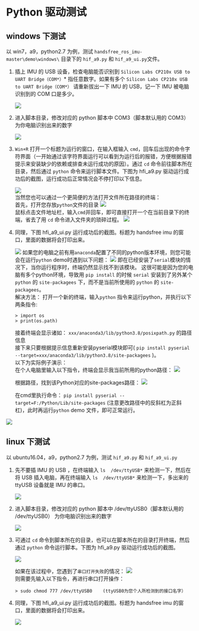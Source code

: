 # Python 驱动测试
## windows 下测试
以 win7，a9，python2.7 为例，测试 `handsfree_ros_imu-master\demo\windows\` 目录下的 `hif_a9.py` 和 `hif_a9_ui.py`文件。

1. 插上 IMU 的 USB 设备，检查电脑能否识别到 `Silicon Labs CP210x USB to UART Bridge（COM*）`\* 指任意数字。如果有多个 `Silicon Labs CP210x USB to UART Bridge（COM*）` 请重新拔出一下 IMU 的 USB，记一下 IMU 被电脑识别到的 COM 口是多少。

   ![](./img/com3.jpg)

2. 进入脚本目录，修改对应的 python 脚本中 COM3（脚本默认用的 COM3） 为你电脑识别出来的数字

   ![](./img/change_com.jpg)

3. `Win+R` 打开一个标题为运行的窗口，在输入框输入 `cmd`，回车后出现的命令字符界面（一开始通过该字符界面运行可以看到为运行后的报错，方便根据报错提示来安装缺少的依赖或排查未运行成功的原因）。通过 `cd` 命令前往脚本所在目录，然后通过 `python` 命令来运行脚本文件。下图为 hfi_a9.py 驱动运行成功后的截图，运行成功后正常情况会不停打印以下信息。

   ![](./img/win_run.jpg)  
当然您也可以通过一个更简便的方法打开文件所在路径的终端：  
首先，打开您存放`python`文件的目录
   ![](./img/cmd1.png)  
鼠标点击文件地址栏，输入`cmd`并回车，即可直接打开一个在当前目录下的终端，省去了用 `cd` 命令进入文件夹的琐碎过程。
   ![](./img/cmd2.png)

4. 同理，下图 hfi_a9_ui.py 运行成功后的截图。标题为 handsfree imu 的窗口，里面的数据将会打印出来。 

   ![](./img/win_run_ui.jpg)
如果您的电脑之前有用`anaconda`配置了不同的python版本环境，则您可能会在运行`python` demo时遇到以下问题：
 ![](./img/serial_error.png)
即在已经安装了`serial`模块的情况下，当你运行程序时，终端仍然显示找不到该模块。
这很可能是因为您的电脑有多个python环境，导致用 `pip install` 的时候 `serial` 安装到了另外某个 `python`  的 `site-packagees` 下，而不是当前所使用的 `python` 的 `site-packagees`。  
解决方法：
打开一个新的终端，输入`python` 指令来运行python，并执行以下两条指令:
   ```
   > import os
   > print(os.path)
   ```
   接着终端会显示诸如： `xxx/anaconda3/lib/python3.8/posixpath.py` 的路径信息  
接下来只要根据提示信息重新安装pyserial模块即可( `pip install pyserial --target=xxx/anaconda3/lib/python3.8/site-packagees` )。  
以下为实际例子演示：  
在个人电脑里输入以下指令，终端会显示我当前所用的python路径：
 ![](./img/serial_error_solution.png)

   根据路径，找到该Python对应的site-packages路径：
 ![](./img/serial_error_solution2.png)

   在cmd里执行命令： `pip install pyserial --target=F:/Python/Lib/site-packages` (注意更改路径中的反斜杠为正斜杠)，此时再运行`python` demo 文件，即可正常运行。

 ![](./img/sserial_error_solution3.png)


## linux 下测试

以 ubuntu16.04，a9，python2.7 为例，测试 `hif_a9.py` 和 `hif_a9_ui.py`

1. 先不要插 IMU 的 USB ，在终端输入 `ls  /dev/ttyUSB*` 来检测一下，然后在将 USB 插入电脑，再在终端输入 `ls  /dev/ttyUSB*` 来检测一下，多出来的 ttyUSB 设备就是 IMU 的串口。

   ![](./img/ls_ttyusb.jpg)

2. 进入脚本目录，修改对应的 python 脚本中 /dev/ttyUSB0（脚本默认用的 /dev/ttyUSB0） 为你电脑识别出来的数字

   ![](./img/change_ttyusb.jpg)

3. 可通过 `cd` 命令到脚本所在的目录，也可以在脚本所在的目录打开终端，然后通过 `python` 命令运行脚本。下图为 hfi_a9.py 驱动运行成功后的截图。

   ![](./img/linux_run.jpg)

   如果在该过程中，您遇到了`串口打开失败`的情况：
   ![](./img/serial_open_error.png)  
   则需要先输入以下指令，再进行串口打开操作：
   ```
   > sudo chmod 777 /dev/ttyUSB0	(ttyUSB0为您个人所检测到的接口名字）
   ```
4. 同理，下图 hfi_a9_ui.py 运行成功后的截图。标题为 handsfree imu 的窗口，里面的数据将会打印出来。 

   ![](./img/linux_run_ui.jpg)
